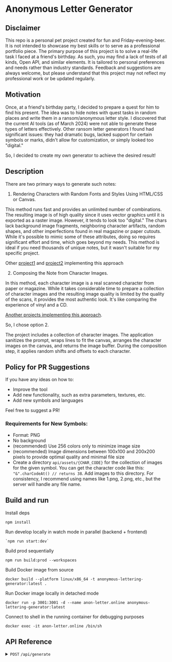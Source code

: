 # Anonymous Letter Generator

## Disclaimer

This repo is a personal pet project created for fun and Friday-evening-beer. It is not intended to showcase my best skills or to serve as a professional portfolio piece. The primary purpose of this project is to solve a real-life task I faced at a friend's birthday. As such, you may find a lack of tests of all kinds, Open API, and similar elements. It is tailored to personal preferences and needs rather than industry standards. Feedback and suggestions are always welcome, but please understand that this project may not reflect my professional work or be updated regularly.

## Motivation

Once, at a friend's birthday party, I decided to prepare a quest for him to find his present. The idea was to hide notes with quest tasks in random places and write them in a ransom/anonymous letter style. I discovered that the current AI tools (as of March 2024) were not able to generate these types of letters effectively. Other ransom letter generators I found had significant issues: they had dramatic bugs, lacked support for certain symbols or marks, didn't allow for customization, or simply looked too "digital."

So, I decided to create my own generator to achieve the desired result!

## Description

There are two primary ways to generate such notes:

1. Rendering Characters with Random Fonts and Styles Using HTML/CSS or Canvas.

This method runs fast and provides an unlimited number of combinations. The resulting image is of high quality since it uses vector graphics until it is exported as a raster image. However, it tends to look too "digital." The chars lack background image fragments, neighboring character artifacts, random shapes, and other imperfections found in real magazine or paper cutouts. While it's possible to mimic some of these attributes, doing so requires significant effort and time, which goes beyond my needs. This method is ideal if you need thousands of unique notes, but it wasn't suitable for my specific project.

Other [project1](https://codepen.io/breathing/full/eYdmXby) and [project2](https://www.ransomizer.com/) implementing this approach

2. Composing the Note from Character Images.

In this method, each character image is a real scanned character from paper or magazine. While it takes considerable time to prepare a collection of character images and the resulting image quality is limited by the quality of the scans, it provides the most authentic look. It's like comparing the experience of vinyl and a CD.

[Another projects implementing this approach](https://jenniferdewalt.com/ransom_note/page).

So, I chose option 2.

The project includes a collection of character images. The application sanitizes the prompt, wraps lines to fit the canvas, arranges the character images on the canvas, and returns the image buffer. During the composition step, it applies random shifts and offsets to each character.

## Policy for PR Suggestions
If you have any ideas on how to:

- Improve the tool
- Add new functionality, such as extra parameters, textures, etc.
- Add new symbols and languages

Feel free to suggest a PR!

### Requirements for New Symbols:
- Format: PNG
- No background
- (recommended) Use 256 colors only to minimize image size
- (recommended) Image dimensions between 100x100 and 200x200 pixels to provide optimal quality and minimal file size
- Create a directory `api/assets/{CHAR_CODE}` for the collection of images for the given symbol. You can get the character code like this: `"&".charCodeAt() // returns 38`. Add images to this directory. For consistency, I recommend using names like 1.png, 2.png, etc., but the server will handle any file name.

## Build and run

Install deps
```
npm install
```

Run develop locally in watch mode in parallel (backend + frontend)
```
`npm run start:dev`
```

Build prod sequentially
```
npm run build:prod --workspaces
```

Build Docker image from source
```
docker build --platform linux/x86_64 -t anonymous-lettering-generator:latest .
```

Run Docker image locally in detached mode
```
docker run -p 3001:3001 -d --name anon-letter.online anonymous-lettering-generator:latest
```

Connect to shell in the running container for debugging purposes
```
docker exec -it anon-letter.online /bin/sh
```

## API Reference

<details>
<summary><code>POST</code> <code>/api/generate</code></summary>

Payload
```json
{
    "prompt": "text of my ransom letter",
    "transparent": false,
    "lineSpacingFactor": 0.2, // 0 - 1
    "letterSpacingFactor": 0.2,
    "positionRandomOffsetFactor": 0.2,
    "rotationRandomDegreeFactor": 0.2,
    "sizeRandomFactor": 0.2
}
```

## Further plans

- create Telegram bot
- add different paper textured backgrounds

Response is a base64 encoded PNG image.

// TODO: adjust client for mobile devices